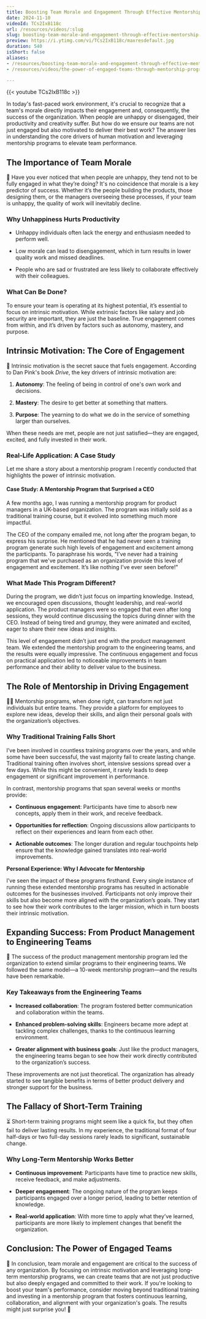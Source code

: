 ```yaml
---
title: Boosting Team Morale and Engagement Through Effective Mentorship Programs
date: 2024-11-10
videoId: TCs2IxB118c
url: /resources/videos/:slug
slug: boosting-team-morale-and-engagement-through-effective-mentorship-programs
preview: https://i.ytimg.com/vi/TCs2IxB118c/maxresdefault.jpg
duration: 540
isShort: false
aliases:
- /resources/boosting-team-morale-and-engagement-through-effective-mentorship-programs
- /resources/videos/the-power-of-engaged-teams-through-mentorship-programs

---
```


{{< youtube TCs2IxB118c >}}

In today's fast-paced work environment, it's crucial to recognize that a team's morale directly impacts their engagement and, consequently, the success of the organization. When people are unhappy or disengaged, their productivity and creativity suffer. But how do we ensure our teams are not just engaged but also motivated to deliver their best work? The answer lies in understanding the core drivers of human motivation and leveraging mentorship programs to elevate team performance.

## **The Importance of Team Morale**

🤔 Have you ever noticed that when people are unhappy, they tend not to be fully engaged in what they’re doing? It's no coincidence that morale is a key predictor of success. Whether it’s the people building the products, those designing them, or the managers overseeing these processes, if your team is unhappy, the quality of work will inevitably decline.

### **Why Unhappiness Hurts Productivity**

- Unhappy individuals often lack the energy and enthusiasm needed to perform well.

- Low morale can lead to disengagement, which in turn results in lower quality work and missed deadlines.

- People who are sad or frustrated are less likely to collaborate effectively with their colleagues.

### **What Can Be Done?**

To ensure your team is operating at its highest potential, it’s essential to focus on intrinsic motivation. While extrinsic factors like salary and job security are important, they are just the baseline. True engagement comes from within, and it’s driven by factors such as autonomy, mastery, and purpose.

## **Intrinsic Motivation: The Core of Engagement**

🔑 Intrinsic motivation is the secret sauce that fuels engagement. According to Dan Pink's book _Drive_, the key drivers of intrinsic motivation are:

1. **Autonomy**: The feeling of being in control of one's own work and decisions.

3. **Mastery**: The desire to get better at something that matters.

5. **Purpose**: The yearning to do what we do in the service of something larger than ourselves.

When these needs are met, people are not just satisfied—they are engaged, excited, and fully invested in their work.

### **Real-Life Application: A Case Study**

Let me share a story about a mentorship program I recently conducted that highlights the power of intrinsic motivation.

#### **Case Study: A Mentorship Program that Surprised a CEO**

A few months ago, I was running a mentorship program for product managers in a UK-based organization. The program was initially sold as a traditional training course, but it evolved into something much more impactful.

The CEO of the company emailed me, not long after the program began, to express his surprise. He mentioned that he had never seen a training program generate such high levels of engagement and excitement among the participants. To paraphrase his words, "I’ve never had a training program that we've purchased as an organization provide this level of engagement and excitement. It’s like nothing I’ve ever seen before!"

### **What Made This Program Different?**

During the program, we didn’t just focus on imparting knowledge. Instead, we encouraged open discussions, thought leadership, and real-world application. The product managers were so engaged that even after long sessions, they would continue discussing the topics during dinner with the CEO. Instead of being tired and grumpy, they were animated and excited, eager to share their new ideas and insights.

This level of engagement didn’t just end with the product management team. We extended the mentorship program to the engineering teams, and the results were equally impressive. The continuous engagement and focus on practical application led to noticeable improvements in team performance and their ability to deliver value to the business.

## **The Role of Mentorship in Driving Engagement**

🧑‍🏫 Mentorship programs, when done right, can transform not just individuals but entire teams. They provide a platform for employees to explore new ideas, develop their skills, and align their personal goals with the organization’s objectives.

### **Why Traditional Training Falls Short**

I’ve been involved in countless training programs over the years, and while some have been successful, the vast majority fail to create lasting change. Traditional training often involves short, intensive sessions spread over a few days. While this might be convenient, it rarely leads to deep engagement or significant improvement in performance.

In contrast, mentorship programs that span several weeks or months provide:

- **Continuous engagement**: Participants have time to absorb new concepts, apply them in their work, and receive feedback.

- **Opportunities for reflection**: Ongoing discussions allow participants to reflect on their experiences and learn from each other.

- **Actionable outcomes**: The longer duration and regular touchpoints help ensure that the knowledge gained translates into real-world improvements.

**Personal Experience: Why I Advocate for Mentorship**

I’ve seen the impact of these programs firsthand. Every single instance of running these extended mentorship programs has resulted in actionable outcomes for the businesses involved. Participants not only improve their skills but also become more aligned with the organization’s goals. They start to see how their work contributes to the larger mission, which in turn boosts their intrinsic motivation.

## **Expanding Success: From Product Management to Engineering Teams**

🚀 The success of the product management mentorship program led the organization to extend similar programs to their engineering teams. We followed the same model—a 10-week mentorship program—and the results have been remarkable.

### **Key Takeaways from the Engineering Teams**

- **Increased collaboration**: The program fostered better communication and collaboration within the teams.

- **Enhanced problem-solving skills**: Engineers became more adept at tackling complex challenges, thanks to the continuous learning environment.

- **Greater alignment with business goals**: Just like the product managers, the engineering teams began to see how their work directly contributed to the organization’s success.

These improvements are not just theoretical. The organization has already started to see tangible benefits in terms of better product delivery and stronger support for the business.

## **The Fallacy of Short-Term Training**

⏳ Short-term training programs might seem like a quick fix, but they often fail to deliver lasting results. In my experience, the traditional format of four half-days or two full-day sessions rarely leads to significant, sustainable change.

### **Why Long-Term Mentorship Works Better**

- **Continuous improvement**: Participants have time to practice new skills, receive feedback, and make adjustments.

- **Deeper engagement**: The ongoing nature of the program keeps participants engaged over a longer period, leading to better retention of knowledge.

- **Real-world application**: With more time to apply what they’ve learned, participants are more likely to implement changes that benefit the organization.

## **Conclusion: The Power of Engaged Teams**

🎯 In conclusion, team morale and engagement are critical to the success of any organization. By focusing on intrinsic motivation and leveraging long-term mentorship programs, we can create teams that are not just productive but also deeply engaged and committed to their work. If you're looking to boost your team's performance, consider moving beyond traditional training and investing in a mentorship program that fosters continuous learning, collaboration, and alignment with your organization's goals. The results might just surprise you! 🌟


